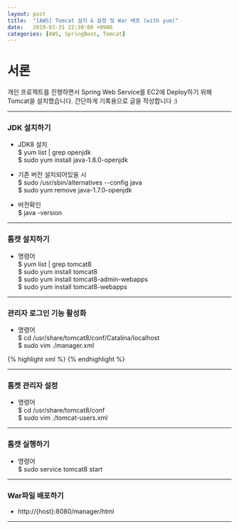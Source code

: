 ```yaml
---
layout: post
title:  "[AWS] Tomcat 설치 & 설정 및 War 배포 (with yum)"
date:   2019-03-31 22:30:00 +0900
categories: [AWS, SpringBoot, Tomcat]
---
```


# 서론
개인 프로젝트를 진행하면서 Spring Web Service를 EC2에 Deploy하기 위해 Tomcat을 설치했습니다.
간단하게 기록용으로 글을 작성합니다 :) 

----

### JDK 설치하기
- JDK8 설치  
$ yum list | grep openjdk  
$ sudo yum install java-1.8.0-openjdk

- 기존 버전 설치되어있을 시  
$ sudo /usr/sbin/alternatives --config java  
$ sudo yum remove java-1.7.0-openjdk

- 버전확인  
$ java -version

----

### 톰캣 설치하기
- 명령어  
$ yum list | grep tomcat8  
$ sudo yum install tomcat8  
$ sudo yum install tomcat8-admin-webapps  
$ sudo yum install tomcat8-webapps

----

### 관리자 로그인 기능 활성화
- 명령어  
$ cd /usr/share/tomcat8/conf/Catalina/localhost  
$ sudo vim ./manager.xml

{% highlight xml %}
<Context privileged="true" antiResourceLocking="false" docBase="${catalina.home}/webapps/manager"> 
  <Valve className="org.apache.catalina.valves.RemoteAddrValve" allow="^.*$" />
</Context>
{% endhighlight %}

----

### 톰켓 관리자 설정
- 명령어  
$ cd /usr/share/tomcat8/conf  
$ sudo vim ./tomcat-users.xml

----

### 톰캣 실행하기
- 명령어  
$ sudo service tomcat8 start

----

### War파일 배포하기
- http://{host}:8080/manager/html

----